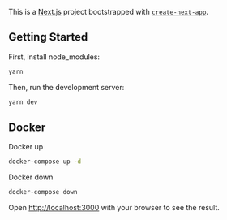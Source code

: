This is a [Next.js](https://nextjs.org) project bootstrapped with [`create-next-app`](https://nextjs.org/docs/app/api-reference/cli/create-next-app).

## Getting Started

First, install node_modules:

```bash
yarn
```

Then, run the development server:

```bash
yarn dev
```

## Docker

Docker up

```bash
docker-compose up -d
```

Docker down

```bash
docker-compose down
```

Open [http://localhost:3000](http://localhost:3000) with your browser to see the result.
